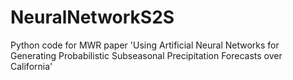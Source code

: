 # NeuralNetworkS2S
Python code for MWR paper 'Using Artificial Neural Networks for Generating Probabilistic Subseasonal Precipitation Forecasts over California'
